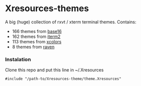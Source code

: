 # Xresources-themes
A big (huge) collection of rxvt / xterm terminal themes. Contains:

  - 166 themes from [base16](https://github.com/chriskempson/base16-xresources)
  - 162 themes from [iterm2](https://github.com/mbadolato/iTerm2-Color-Schemes)
  - 113 themes from [xcolors](https://github.com/tlatsas/xcolors)
  - 8 themes from [raven]() 

### Instalation
Clone this repo and put this line in ~/.Xresources

`#include "/path-to/Xresources-theme/theme.Xresources"`

